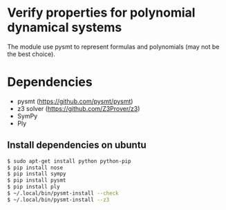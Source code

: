 # Verify properties for polynomial dynamical systems

The module use pysmt to represent formulas and polynomials (may not be the best choice).


# Dependencies
- pysmt (https://github.com/pysmt/pysmt)
- z3 solver (https://github.com/Z3Prover/z3)
- SymPy
- Ply


## Install dependencies on ubuntu
```bash
$ sudo apt-get install python python-pip
$ pip install nose
$ pip install sympy
$ pip install pysmt
$ pip install ply
$ ~/.local/bin/pysmt-install --check
$ ~/.local/bin/pysmt-install --z3
```

